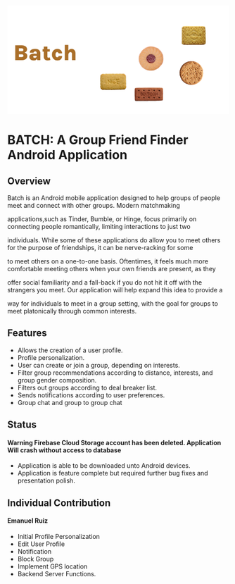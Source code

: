 ![Batch Banner](https://github.com/emanuel-ruiz/Batch/blob/main/BatchBanner.png)

# **BATCH:** A Group Friend Finder Android Application

## **Overview**
 
 Batch is an Android mobile application designed to help groups of people meet and connect with other groups. Modern matchmaking
 
 applications,such as Tinder, Bumble, or Hinge, focus primarily on connecting people romantically, limiting interactions to just two
 
 individuals. While some of these applications do allow you to meet others for the purpose of friendships, it can be nerve-racking for some
 
 to meet others on a one-to-one basis. Oftentimes, it feels much more comfortable meeting others when your own friends are present, as they
 
 offer social familiarity and a fall-back if you do not hit it off with the strangers you meet. Our application will help expand this idea to provide a
 
 way for individuals to meet in a group setting, with the     goal for groups to meet platonically through common interests. 

## **Features**

 - Allows the creation of a user profile.
 - Profile personalization.
 - User can create or join a group, depending on interests.
 - Filter group recommendations according to distance, interests, and group gender composition.
 - Filters out groups according to deal breaker list.
 - Sends notifications according to user preferences.
 - Group chat and group to group chat


## **Status**
#### Warning Firebase Cloud Storage account has been deleted. Application Will crash without access to database
- Application is able to be downloaded unto Android devices.
- Application is feature complete but required further bug fixes and presentation polish.

## **Individual Contribution**
#### Emanuel Ruiz
- Initial Profile Personalization
- Edit User Profile
- Notification
- Block Group
- Implement GPS location
- Backend Server Functions. 
